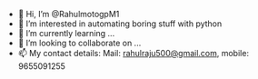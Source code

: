- 👋 Hi, I’m @RahulmotogpM1
- 👀 I’m interested in automating boring stuff with python
- 🌱 I’m currently learning ...
- 💞️ I’m looking to collaborate on ...
- 📫 My contact details: Mail: rahulraju500@gmail.com, mobile: 9655091255

<!---
RahulmotogpM1/RahulmotogpM1 is a ✨ special ✨ repository because its `README.md` (this file) appears on your GitHub profile.
You can click the Preview link to take a look at your changes.
--->
